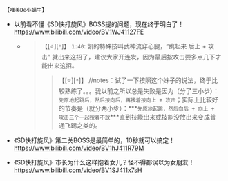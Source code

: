
【`唯美De小蜗牛`】
- 以前看不懂《SD快打旋风》BOSS提的问题，现在终于明白了！ https://www.bilibili.com/video/BV1WJ41127FE
  * > 【[:star:][`*`]】 `1:40`: 凯的特殊技叫武神流穿心腿，“跳起来 后上 + 攻击” 就出来这招了，建议大家开连发，因为最后按攻击要多点几下才能出来这招。
    >> 【[:star:][`*`]】 //notes：试了一下按照这个妹子的说法，终于比较熟练了。。。我以前之所以总是失败是因为（分了三小步）：`先原地起跳后，然后按向后，再接着按向上 + 攻击`；实际上比较好的节奏是（就分两小步）：***`先原地起跳，然后向后 + 向上 + 攻击三个一起按着不放`***直到技能出来或技能没放出来变成普通飞踢之类的。
- 《SD快打旋风》第二关BOSS是最简单的，10秒就可以搞定！ https://www.bilibili.com/video/BV1hJ411R79M

- 《SD快打旋风》市长为什么这样抱着女儿？怪不得都误以为女朋友！ https://www.bilibili.com/video/BV1SJ411x7sH
